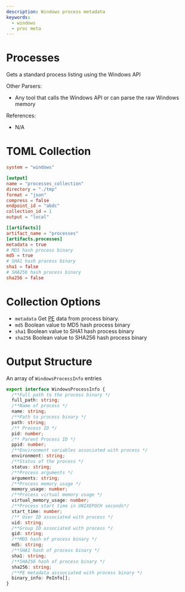 ```yaml
---
description: Windows process metadata
keywords:
  - windows
  - proc meta
---
```


# Processes

Gets a standard process listing using the Windows API

Other Parsers:

- Any tool that calls the Windows API or can parse the raw Windows memory

References:

- N/A

# TOML Collection

```toml
system = "windows"

[output]
name = "processes_collection"
directory = "./tmp"
format = "json"
compress = false
endpoint_id = "abdc"
collection_id = 1
output = "local"

[[artifacts]]
artifact_name = "processes"
[artifacts.processes]
metadata = true 
# MD5 hash process binary
md5 = true
# SHA1 hash process binary
sha1 = false
# SHA256 hash process binary
sha256 = false
```

# Collection Options

- `metadata` Get [PE](pe.md) data from process binary.
- `md5` Boolean value to MD5 hash process binary
- `sha1` Boolean value to SHA1 hash process binary
- `sha256` Boolean value to SHA256 hash process binary

# Output Structure

An array of `WindowsProcessInfo` entries

```typescript
export interface WindowsProcessInfo {
  /**Full path to the process binary */
  full_path: string;
  /**Name of process */
  name: string;
  /**Path to process binary */
  path: string;
  /** Process ID */
  pid: number;
  /** Parent Process ID */
  ppid: number;
  /**Environment variables associated with process */
  environment: string;
  /**Status of the process */
  status: string;
  /**Process arguments */
  arguments: string;
  /**Process memory usage */
  memory_usage: number;
  /**Process virtual memory usage */
  virtual_memory_usage: number;
  /**Process start time in UNIXEPOCH seconds*/
  start_time: number;
  /** User ID associated with process */
  uid: string;
  /**Group ID associated with process */
  gid: string;
  /**MD5 hash of process binary */
  md5: string;
  /**SHA1 hash of process binary */
  sha1: string;
  /**SHA256 hash of process binary */
  sha256: string;
  /**PE metadata asssociated with process binary */
  binary_info: PeInfo[];
}
```
